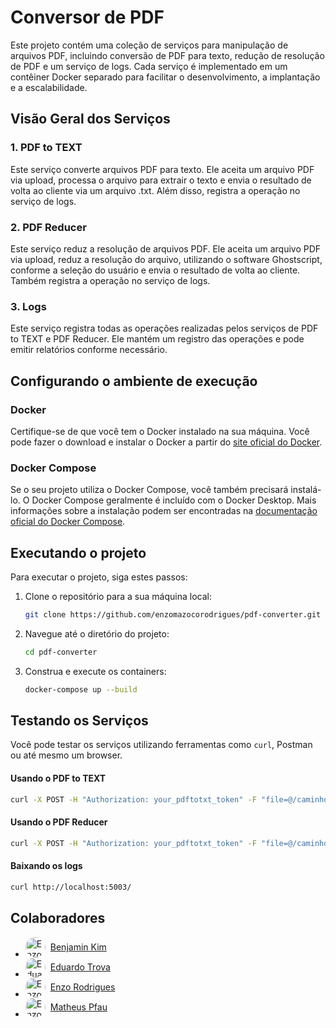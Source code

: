 # Conversor de PDF

Este projeto contém uma coleção de serviços para manipulação de arquivos PDF, incluindo conversão de PDF para texto, redução de resolução de PDF e um serviço de logs. Cada serviço é implementado em um contêiner Docker separado para facilitar o desenvolvimento, a implantação e a escalabilidade.

## Visão Geral dos Serviços

### 1. PDF to TEXT

Este serviço converte arquivos PDF para texto. Ele aceita um arquivo PDF via upload, processa o arquivo para extrair o texto e envia o resultado de volta ao cliente via um arquivo .txt. Além disso, registra a operação no serviço de logs.

### 2. PDF Reducer

Este serviço reduz a resolução de arquivos PDF. Ele aceita um arquivo PDF via upload, reduz a resolução do arquivo, utilizando o software Ghostscript, conforme a seleção do usuário e envia o resultado de volta ao cliente. Também registra a operação no serviço de logs.

### 3. Logs

Este serviço registra todas as operações realizadas pelos serviços de PDF to TEXT e PDF Reducer. Ele mantém um registro das operações e pode emitir relatórios conforme necessário.

## Configurando o ambiente de execução

### Docker

Certifique-se de que você tem o Docker instalado na sua máquina. Você pode fazer o download e instalar o Docker a partir do [site oficial do Docker](https://www.docker.com/get-started).

### Docker Compose

Se o seu projeto utiliza o Docker Compose, você também precisará instalá-lo. O Docker Compose geralmente é incluído com o Docker Desktop. Mais informações sobre a instalação podem ser encontradas na [documentação oficial do Docker Compose](https://docs.docker.com/compose/install/).

## Executando o projeto

Para executar o projeto, siga estes passos:

1. Clone o repositório para a sua máquina local:

   ```bash
   git clone https://github.com/enzomazocorodrigues/pdf-converter.git
   ```

1. Navegue até o diretório do projeto:

   ```bash
   cd pdf-converter
   ```

1. Construa e execute os containers:

   ```bash
   docker-compose up --build
   ```

## Testando os Serviços

Você pode testar os serviços utilizando ferramentas como `curl`, Postman ou até mesmo um browser.

#### Usando o PDF to TEXT

```bash
curl -X POST -H "Authorization: your_pdftotxt_token" -F "file=@/caminho/para/seu/arquivo.pdf" http://localhost:5001/upload
```

#### Usando o PDF Reducer

```bash
curl -X POST -H "Authorization: your_pdftotxt_token" -F "file=@/caminho/para/seu/arquivo.pdf" -F "resolution=default" http://localhost:5002/upload
```

#### Baixando os logs

```bash
curl http://localhost:5003/
```

## Colaboradores

<ul>
    <li>
        <a href="https://github.com/bk5559" style="display: flex; align-items: center; gap: 8px;">
            <img src="https://github.com/bk5559.png" alt="Enzo Rodrigues" style="border-radius: 50%; width: 32px; height: 32px;">
            Benjamin Kim
        </a>
    </li>
    <li>
        <a href="https://github.com/etrova" style="display: flex; align-items: center; gap: 8px;">
            <img src="https://github.com/etrova.png" alt="Eduardo Trova" style="border-radius: 50%; width: 32px; height: 32px;">
            Eduardo Trova
        </a>
    </li>
   <li>
        <a href="https://github.com/enzomazocorodrigues" style="display: flex; align-items: center; gap: 8px;">
            <img src="https://github.com/enzomazocorodrigues.png" alt="Enzo Rodrigues" style="border-radius: 50%; width: 32px; height: 32px;">
            Enzo Rodrigues
        </a>
    </li>
    <li>
    <a href="https://github.com/matheuspfau" style="display: flex; align-items: center; gap: 8px;">
        <img src="https://github.com/matheuspfau.png" alt="Enzo Rodrigues" style="border-radius: 50%; width: 32px; height: 32px;">
        Matheus Pfau
    </a>
    </li>
</ul>
